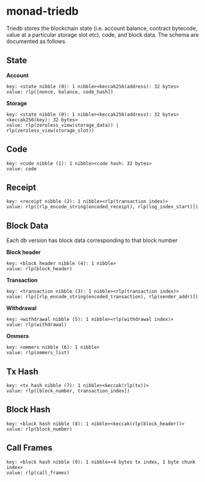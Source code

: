 # monad-triedb

Triedb stores the blockchain state (i.e. account balance, contract bytecode, value at a particular storage slot etc), code, and block data. The schema are documented as follows.

## State 
**Account**
```
key: <state nibble (0): 1 nibble><keccak256(address): 32 bytes>
value: rlp([nonce, balance, code_hash])
```

**Storage**
```
key: <state nibble (0): 1 nibble><keccak256(address): 32 bytes><keccak256(key): 32 bytes>
value: rlp(zeroless_view(storage_data)) | rlp(zeroless_view(storage_slot))
```

## Code
```
key: <code nibble (1): 1 nibble><code hash: 32 bytes>
value: code
```

## Receipt
```
key: <receipt nibble (2): 1 nibble><rlp(transaction index)>
value: rlp([rlp_encode_string(encoded_receipt), rlp(log_index_start)])
```

## Block Data

Each db version has block data corresponding to that block number

**Block header**
```
key: <block header nibble (4): 1 nibble>
value: rlp(block_header)
```

**Transaction**
```
key: <transaction nibble (3): 1 nibble><rlp(transaction index)>
value: rlp([rlp_encode_string(encoded_transaction), rlp(sender_addr)])
```

**Withdrawal**
```
key: <withdrawal nibble (5): 1 nibble><rlp(withdrawal index)>
value: rlp(withdrawal)
```

**Ommers**
```
key: <ommers nibble (6): 1 nibble>
value: rlp(ommers_list)
```

## Tx Hash
```
key: <tx hash nibble (7): 1 nibble><keccak(rlp(tx))>
value: rlp([block_number, transaction_index])
```

## Block Hash
```
key: <block hash nibble (8): 1 nibble><keccak(rlp(block_header))>
value: rlp(block_number)
```

## Call Frames
```
key: <block hash nibble (9): 1 nibble><4 bytes tx index, 1 byte chunk index>
value: rlp(call_frames)
```